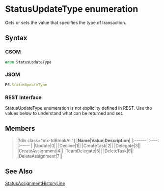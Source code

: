 [comment]: # (Name:StatusUpdateType)
[comment]: # (Name:Microsoft.Office.Project.Server.Library.StatusUpdateType)
[comment]: # (Type:Enum)
[comment]: # (Status:Incomplete)

# <a name="name"></a>StatusUpdateType enumeration

<a name="description"></a>Gets or sets the value that specifies the type of transaction.

## <a name="syntax"></a>Syntax

### CSOM

```cs
enum StatusUpdateType 
```
### JSOM

```javascript
PS.StatusUpdateType
```
### REST Interface

StatusUpdateType enumeration is not expliclity defined in REST.  Use the values below to understand what can be returned and set.

## <a name="members"></a>Members

<a name="enumMembers"></a>
> [!div class="mx-tdBreakAll"]
|**Name**|**Value**|**Description**|
|:------ |:----: |:----- |
|<a name="Update"></a>Update|0||
|<a name="Decline"></a>Decline|1||
|<a name="CreateTask"></a>CreateTask|2||
|<a name="Delegate"></a>Delegate|3||
|<a name="CreateAssignment"></a>CreateAssignment|4||
|<a name="TeamDelegate"></a>TeamDelegate|5||
|<a name="DeleteTask"></a>DeleteTask|6||
|<a name="DeleteAssignment"></a>DeleteAssignment|7||

## <a name="seeAlso"></a>See Also

[StatusAssignmentHistoryLine](StatusAssignmentHistoryLine.md)<br/>
